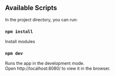 
## Available Scripts

In the project directory, you can run:

### `npm install`

Install modules

### `npm dev`

Runs the app in the development mode.<br>
Open http://localhost:8080/ to view it in the browser.


